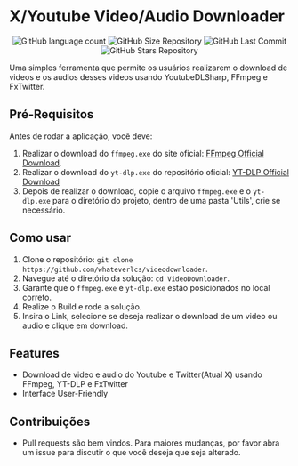 # X/Youtube Video/Audio Downloader

<p align="center">
  <img alt="GitHub language count" src="https://img.shields.io/github/languages/count/whateverlcs/videodownloader?color=red">
  
  <img alt="GitHub Size Repository" src="https://img.shields.io/github/repo-size/whateverlcs/videodownloader?color=red">
    
  <img alt="GitHub Last Commit" src="https://img.shields.io/github/last-commit/whateverlcs/videodownloader?color=red">
  
  <img alt="GitHub Stars Repository" src="https://img.shields.io/github/stars/whateverlcs/videodownloader?style=social">
</p>


Uma simples ferramenta que permite os usuários realizarem o download de videos e os audios desses videos usando YoutubeDLSharp, FFmpeg e FxTwitter.

## Pré-Requisitos

Antes de rodar a aplicação, você deve:

1. Realizar o download do `ffmpeg.exe` do site oficial: [FFmpeg Official Download](https://ffmpeg.org/download.html).
2. Realizar o download do `yt-dlp.exe` do repositório oficial: [YT-DLP Official Download](https://github.com/yt-dlp/yt-dlp/releases/tag/2024.10.22)
3. Depois de realizar o download, copie o arquivo `ffmpeg.exe` e o `yt-dlp.exe` para o diretório do projeto, dentro de uma pasta 'Utils', crie se necessário.

## Como usar

1. Clone o repositório: `git clone https://github.com/whateverlcs/videodownloader`.
2. Navegue até o diretório da solução: `cd VideoDownloader`.
3. Garante que o `ffmpeg.exe` e `yt-dlp.exe` estão posicionados no local correto.
4. Realize o Build e rode a solução.
5. Insira o Link, selecione se deseja realizar o download de um video ou audio e clique em download.

## Features

- Download de video e audio do Youtube e Twitter(Atual X) usando FFmpeg, YT-DLP e FxTwitter
- Interface User-Friendly

## Contribuições

- Pull requests são bem vindos. Para maiores mudanças, por favor abra um issue para discutir o que você deseja que seja alterado.
